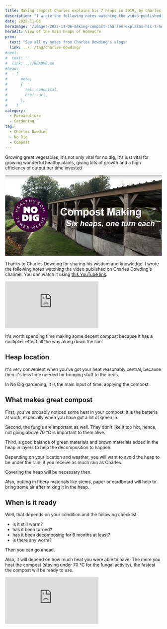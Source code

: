 ```yaml
---
title: Making compost Charles explains his 7 heaps in 2019, by Charles Dowding
description: "I wrote the following notes watching the video published on Charles Dowding's channel"
date: 2022-11-06
heroImage: '/images/2022-11-06-making-compost-charles-explains-his-7-heaps-2019-charles-dowding-hero.jpg'
heroAlt: View of the main heaps of Homeacre
prev:
  text: "See all my notes from Charles Dowding's vlogs"
  link: ../../tag/charles-dowding/
#next:
#  text: ''
#  link: ..//README.md
#head:
#  - [
#      meta,
#      {
#        rel: canonical,
#        href: url,
#      },
#    ]
category:
  - Permaculture
  - Gardening
tag:
  - Charles Dowding
  - No Dig
  - Compost
---
```


Growing great vegetables, it's not only vital for no dig, it's just vital for growing wonderful healthy plants, giving lots of growth and a high efficiency of output per time invested

![View of the main heaps of Homeacre](./images/2022-11-06-making-compost-charles-explains-his-7-heaps-2019-charles-dowding-hero.jpg 'Credits: image taken from Charles Dowding’s vlog')

Thanks to Charles Dowding for sharing his wisdom and knowledge!
I wrote the following notes watching the video published on Charles Dowding's channel.
You can watch it using [this YouTube link](https://www.youtube.com/watch?v=TeBUX9iEFwg).

<!-- markdownlint-disable MD033 -->
<p class="newsletter-wrapper"><iframe class="newsletter-embed" src="https://thetooltip.substack.com/embed" frameborder="0" scrolling="no"></iframe></p>

It's worth spending time making some decent compost because it has a multiplier effect all the way along down the line.

## Heap location

It's very convenient when you've got your heat reasonably central, because then it's less time needed for bringing stuff to the beds.

In No Dig gardening, it is the main input of time: applying the compost.

## What makes great compost

First, you've probably noticed some heat in your compost: it is the batteria at work, especially when you have got a lot of green in.

Second, the fungis are important as well. They don't like it too hot, hence, not going above 70 °C is important to them alive.

Third, a good balance of green materials and brown materials added in the heap in layers to help the decomposition to happen.

Depending on your location and weather, you will want to avoid the heap to be under the rain, if you receive as much rain as Charles.

Covering the heap will be necessary then.

Also, putting in fibery materials like stems, paper or cardboard will help to bring some air after mixing it in the heap.

## When is it ready

Well, that depends on your condition and the following checklist:

- is it still warm?
- has it been turned?
- has it been decomposing for 6 months at least?
- is there any worm?

Then you can go ahead.

Also, it will depend on how much heat you were able to have. The more you heat the compost (staying under 70 °C for the fungal activity), the fastest the compost will be ready to use.

<!-- markdownlint-disable MD033 -->
<p class="newsletter-wrapper"><iframe class="newsletter-embed" src="https://thetooltip.substack.com/embed" frameborder="0" scrolling="no"></iframe></p>
